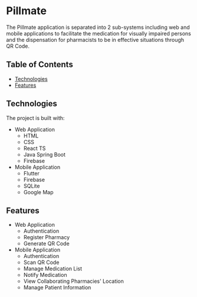 # Pillmate
The Pillmate application is separated into 2 sub-systems including web and mobile applications to facilitate the medication for visually impaired persons and the dispensation for pharmacists to be in effective situations through QR Code.
## Table of Contents
* [Technologies](#technologies)
* [Features](#features)
## Technologies
The project is built with:
- Web Application
  - HTML
  - CSS
  - React TS
  - Java Spring Boot
  - Firebase
- Mobile Application
  - Flutter
  - Firebase
  - SQLite
  - Google Map
## Features
- Web Application
  - Authentication 
  - Register Pharmacy
  - Generate QR Code
- Mobile Application
  - Authentication
  - Scan QR Code
  - Manage Medication List
  - Notify Medication
  - View Collaborating Pharmacies' Location
  - Manage Patient Information


